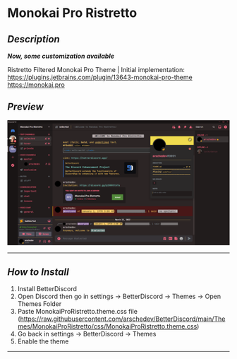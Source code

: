 
# Monokai Pro Ristretto

## ***Description***
***Now, some customization available***

Ristretto Filtered Monokai Pro Theme | Initial implementation:  
https://plugins.jetbrains.com/plugin/13643-monokai-pro-theme  
https://monokai.pro

## ***Preview***
![PREVIEW](https://raw.githubusercontent.com/arschedev/BetterDiscord/main/Themes/MonokaiProRistretto/preview.png)
___

## ***How to Install***
1.    Install BetterDiscord
2.    Open Discord then go in settings -> BetterDiscord -> Themes -> Open Themes Folder
3.    Paste MonokaiProRistretto.theme.css file (https://raw.githubusercontent.com/arschedev/BetterDiscord/main/Themes/MonokaiProRistretto/css/MonokaiProRistretto.theme.css)
4.    Go back in settings -> BetterDiscord -> Themes
5.    Enable the theme
---
